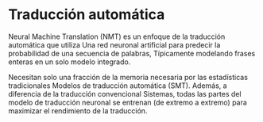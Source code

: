 # Traducción automática

Neural Machine Translation (NMT) es un enfoque de la traducción automática que utiliza Una red neuronal artificial para predecir la probabilidad de una secuencia de palabras, Típicamente modelando frases enteras en un solo modelo integrado.

Necesitan solo una fracción de la memoria necesaria por las estadísticas tradicionales Modelos de traducción automática (SMT). Además, a diferencia de la traducción convencional Sistemas, todas las partes del modelo de traducción neuronal se entrenan (de extremo a extremo) para maximizar el rendimiento de la traducción.
